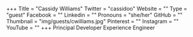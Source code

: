+++
Title = "Cassidy Williams"
Twitter = "cassidoo"
Website = ""
Type = "guest"
Facebook = ""
Linkedin = ""
Pronouns = "she/her"
GitHub = ""
Thumbnail = "img/guests/cwilliams.jpg"
Pinterest = ""
Instagram = ""
YouTube = ""
+++
Principal Developer Experience Engineer
